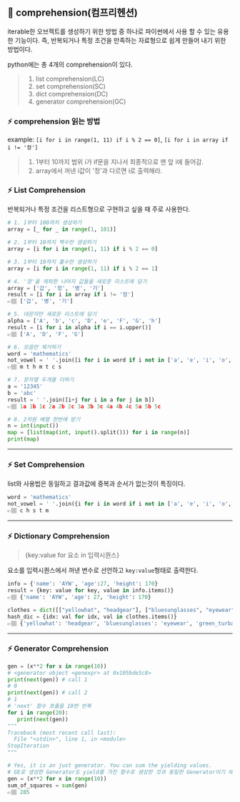 ## 📍 comprehension(컴프리헨션)
iterable한 오브젝트를 생성하기 위한 방법 중 하나로 파이썬에서 사용 할 수 있는 유용한 기능이다.
즉, 반복되거나 특정 조건을 만족하는 자료형으로 쉽게 만들어 내기 위한 방법이다.

python에는 총 4개의 comprehension이 있다.
>1. list comprehension(LC)
>2. set comprehension(SC)
>3. dict comprehension(DC)
>4. generator comprehension(GC)

### ⚡️ comprehension 읽는 방법
example: `[i for i in range(1, 11) if i % 2 == 0]`, `[i for i in array if i != '정']`
>1. 1부터 10까지 범위 i가 if문을 지나서 최종적으로 맨 앞 i에 들어감.
>2. array에서 꺼낸 i값이 '정'과 다르면 i로 출력해라.


### ⚡️ List Comprehension
반복되거나 특정 조건을 리스트형으로 구현하고 싶을 때 주로 사용한다.

```python
# 1. 1부터 100까지 생성하기
array = [_ for _ in range(1, 101)]

# 2. 1부터 10까지 짝수만 생성하기
array = [i for i in range(1, 11) if i % 2 == 0]

# 3. 1부터 10까지 홀수만 생성하기
array = [i for i in range(1, 11) if i % 2 == 1]

# 4. '정'을 제외한 나머지 값들을 새로운 리스트에 담기
array = ['갑', '정', '병', '기']
result = [i for i in array if i != '정']
👉🏽 ['갑', '병', '기']

# 5. 대문자만 새로운 리스트에 담기
alpha = ['A', 'b', 'c', 'D', 'e', 'F', 'G', 'h']
result = [i for i in alpha if i == i.upper()]
👉🏽 ['A', 'D', 'F', 'G']

# 6. 모음만 제거하기
word = 'mathematics'
not_vowel = ' '.join([i for i in word if i not in ['a', 'e', 'i', 'o', 'u']])
👉🏽 m t h m t c s

# 7. 문자열 두개를 더하기
a = '12345'
b = 'abc'
result = ' '.join([i+j for i in a for j in b])
👉🏽 1a 1b 1c 2a 2b 2c 3a 3b 3c 4a 4b 4c 5a 5b 5c

# 8. 2차원 배열 한번에 받기
n = int(input())
map = [list(map(int, input().split())) for i in range(n)]
print(map)
```
---

### ⚡️ Set Comprehension
list와 사용법은 동일하고 결과값에 중복과 순서가 없는것이 특징이다.
```python
word = 'mathematics'
not_vowel = ' '.join({i for i in word if i not in ['a', 'e', 'i', 'o', 'u']})
👉🏽 c h s t m
```
---

### ⚡️ Dictionary Comprehension
> {key:value for 요소 in 입력시퀀스}

요소를 입력시퀀스에서 꺼낸 변수로 선언하고 `key:value`형태로 출력한다.

```python
info = {'name': 'AYW', 'age':27, 'height': 170}
result = {key: value for key, value in info.items()}
👉🏽 {'name': 'AYW', 'age': 27, 'height': 170}

clothes = dict([["yellowhat", "headgear"], ["bluesunglasses", "eyewear"], ["green_turban", "headgear"]])
hash_dic = {idx: val for idx, val in clothes.items()}
👉🏽 {'yellowhat': 'headgear', 'bluesunglasses': 'eyewear', 'green_turban': 'headgear'}

```

---

### ⚡️ Generator Comprehension
```python
gen = (x**2 for x in range(10))
# <generator object <genexpr> at 0x105bde5c8>
print(next(gen)) # call 1
# 0
print(next(gen)) # call 2
# 1
# 'next' 함수 호출을 10번 반복
for i in range(20):
   print(next(gen))
"""
Traceback (most recent call last):
  File "<stdin>", line 1, in <module>
StopIteration
"""

# Yes, it is an just generator. You can sum the yielding values.
# GE로 생성한 Generator도 yield를 가진 함수로 생성한 것과 동일한 Generator이기 때문에, 똑같이 sum을 사용할 수 있다. (iterable 객체)
gen = (x**2 for x in range(10))
sum_of_squares = sum(gen)
👉🏽 285
```